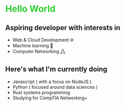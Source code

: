 <h1><span style="color:#32CD32">Hello World</span></h1>

## Aspiring developer with interests in 
- Web & Cloud Development 🌐
- Machine learning 🤖
- Computer Networking 🖧

## Here's what I'm currently doing
- Javascript ( with a focus on NodeJS )
- Python ( focused around data sciences )
- Rust systems programming
- Studying for CompTIA Networking+


<!--
**Danninx/Danninx** is a ✨ _special_ ✨ repository because its `README.md` (this file) appears on your GitHub profile.

Here are some ideas to get you started:

- 🔭 I’m currently working on ...
- 🌱 I’m currently learning ...
- 👯 I’m looking to collaborate on ...
- 🤔 I’m looking for help with ...
- 💬 Ask me about ...
- 📫 How to reach me: ...
- 😄 Pronouns: ...
- ⚡ Fun fact: ...
-->
